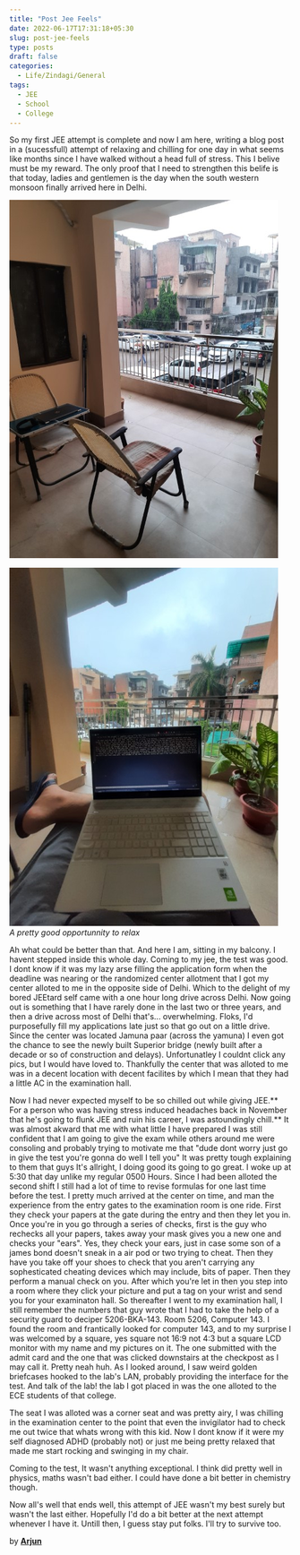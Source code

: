```yaml
---
title: "Post Jee Feels"
date: 2022-06-17T17:31:18+05:30
slug: post-jee-feels
type: posts
draft: false
categories:
  - Life/Zindagi/General
tags:
  - JEE
  - School
  - College
---
```

So my first JEE attempt is complete and now I am here, writing a blog post in a (sucessfull) attempt of relaxing and chilling for one day in what seems like months since I have walked without a head full of stress. This I belive must be my reward. The only proof that I need to strengthen this belife is that today, ladies and gentlemen is the day when the south western monsoon finally arrived here in Delhi.

![](pictures/Post_JEE_Feels/image1.jpg)

![Image not found: pictures/Post_JEE_Feels/image2.jpg](pictures/Post_JEE_Feels/image2.jpg "Image not found: pictures/Post_JEE_Feels/image2.jpg")  
_A pretty good opportunnity to relax_

Ah what could be better than that. And here I am, sitting in my balcony. I havent stepped inside this whole day. Coming to my jee, the test was good. I dont know if it was my lazy arse filling the application form when the deadline was nearing or the randomized center allotment that I got my center alloted to me in the opposite side of Delhi. Which to the delight of my bored JEEtard self came with a one hour long drive across Delhi. Now going out is something that I have rarely done in the last two or three years, and then a drive across most of Delhi that's... overwhelming. Floks, I'd purposefully fill my applications late just so that go out on a little drive. Since the center was located Jamuna paar (across the yamuna) I even got the chance to see the newly built Superior bridge (newly built after a decade or so of construction and delays). Unfortunatley I couldnt click any pics, but I would have loved to. Thankfully the center that was alloted to me was in a decent location with decent facilites by which I mean that they had a little AC in the examination hall.

Now I had never expected myself to be so chilled out while giving JEE.** For a person who was having stress induced headaches back in November that he's going to flunk JEE and ruin his career, I was astoundingly chill.** It was almost akward that me with what little I have prepared I was still confident that I am going to give the exam while others around me were consoling and probably trying to motivate me that "dude dont worry just go in give the test you're gonna do well I tell you" It was pretty tough explaining to them that guys It's allright, I doing good its going to go great. I woke up at 5:30 that day unlike my regular 0500 Hours. Since I had been alloted the second shift I still had a lot of time to revise formulas for one last time before the test. I pretty much arrived at the center on time, and man the experience from the entry gates to the examination room is one ride. First they check your papers at the gate during the entry and then they let you in. Once you're in you go through a series of checks, first is the guy who rechecks all your papers, takes away your mask gives you a new one and checks your "ears". Yes, they check your ears, just in case some son of a james bond doesn't sneak in a air pod or two trying to cheat. Then they have you take off your shoes to check that you aren't carrying any sophesticated cheating devices which may include, bits of paper. Then they perform a manual check on you. After which you're let in then you step into a room where they click your picture and put a tag on your wrist and send you for your examinaton hall. So thereafter I went to my examination hall, I still remember the numbers that guy wrote that I had to take the help of a security guard to deciper 5206-BKA-143. Room 5206, Computer 143. I found the room and frantically looked for computer 143, and to my surprise I was welcomed by a square, yes square not 16:9 not 4:3 but a square LCD monitor with my name and my pictures on it. The one submitted with the admit card and the one that was clicked downstairs at the checkpost as I may call it. Pretty neah huh. As I looked around, I saw weird golden briefcases hooked to the lab's LAN, probably providing the interface for the test. And talk of the lab! the lab I got placed in was the one alloted to the ECE students of that college.

The seat I was alloted was a corner seat and was pretty airy, I was chilling in the examination center to the point that even the invigilator had to check me out twice that whats wrong with this kid. Now I dont know if it were my self diagnosed ADHD (probably not) or just me being pretty relaxed that made me start rocking and swinging in my chair.

Coming to the test, It wasn't anything exceptional. I think did pretty well in physics, maths wasn't bad either. I could have done a bit better in chemistry though.

Now all's well that ends well, this attempt of JEE wasn't my best surely but wasn't the last either. Hopefully I'd do a bit better at the next attempt whenever I have it. Untill then, I guess stay put folks. I'll try to survive too.

by **[Arjun](https://arjun9124.github.io/)**